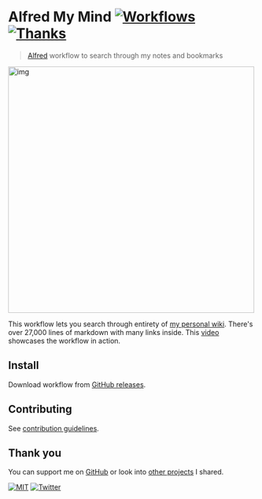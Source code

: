 # Alfred My Mind [![Workflows](https://img.shields.io/badge/-more%20workflows-0a0a0a.svg?style=flat&colorA=0a0a0a)](https://github.com/learn-anything/alfred-workflows) [![Thanks](http://bit.ly/saythankss)](https://github.com/sponsors/nikitavoloboev)

> [Alfred](https://www.alfredapp.com/) workflow to search through my notes and bookmarks

<img src="https://i.imgur.com/ZbpobeM.png" width="500" alt="img">

This workflow lets you search through entirety of [my personal wiki](https://wiki.nikitavoloboev.xyz). There's over 27,000 lines of markdown with many links inside. This [video](https://www.youtube.com/watch?v=m5aFsVVknPU) showcases the workflow in action.

## Install

Download workflow from [GitHub releases](../../releases/latest).

## Contributing

See [contribution guidelines](contributing.md).

## Thank you

You can support me on [GitHub](https://github.com/sponsors/nikitavoloboev) or look into [other projects](https://nikitavoloboev.xyz/projects) I shared.

[![MIT](http://bit.ly/mitbadge)](license) [![Twitter](http://bit.ly/nikitatweet)](https://twitter.com/nikitavoloboev)
